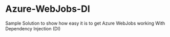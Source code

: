 # Azure-WebJobs-DI

Sample Solution to show how easy it is to get Azure WebJobs working With Dependency Injection (DI)
